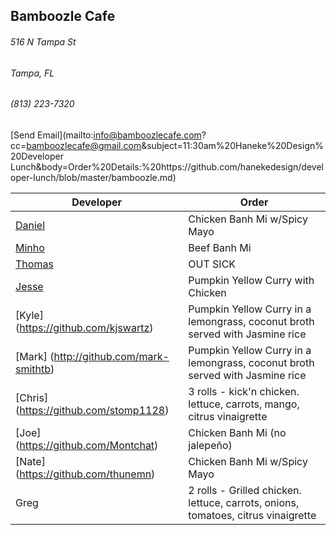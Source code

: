## Bamboozle Cafe
###### 516 N Tampa St
###### Tampa, FL
###### (813) 223-7320
[Send Email](mailto:info@bamboozlecafe.com?cc=bamboozlecafe@gmail.com&subject=11:30am%20Haneke%20Design%20Developer Lunch&body=Order%20Details:%20https://github.com/hanekedesign/developer-lunch/blob/master/bamboozle.md)

Developer     | Order
--------------|---------------------
[Daniel](https://github.com/dtartaglia)           	| Chicken Banh Mi w/Spicy Mayo
[Minho](https://github.com/minhochoi)               | Beef Banh Mi
[Thomas](https://github.com/ThomasKomarnicki)       | OUT SICK
[Jesse](https://github.com/jessecurry)              | Pumpkin Yellow Curry with Chicken
[Kyle] (https://github.com/kjswartz)                | Pumpkin Yellow Curry in a lemongrass, coconut broth served with Jasmine rice
[Mark] (http://github.com/mark-smithtb)             | Pumpkin Yellow Curry in a lemongrass, coconut broth served with Jasmine rice
[Chris] (https://github.com/stomp1128)              | 3 rolls - kick'n chicken. lettuce, carrots, mango, citrus vinaigrette
[Joe] (https://github.com/Montchat)                 | Chicken Banh Mi (no jalepeño)
[Nate] (https://github.com/thunemn)                 | Chicken Banh Mi w/Spicy Mayo
Greg                                                | 2 rolls - Grilled chicken. lettuce, carrots, onions, tomatoes, citrus vinaigrette
